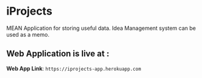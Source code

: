 # iProjects
MEAN Application for storing useful data. Idea Management system can be used as a memo.

## Web Application is live at :

**Web App Link**: `https://iprojects-app.herokuapp.com`


